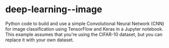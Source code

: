 # deep-learning--image
Python code to build and use a simple Convolutional Neural Network (CNN) for image classification using TensorFlow and Keras in a Jupyter notebook. This example assumes that you're using the CIFAR-10 dataset, but you can replace it with your own dataset.
